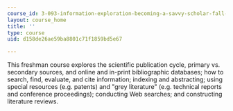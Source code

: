 ```yaml
---
course_id: 3-093-information-exploration-becoming-a-savvy-scholar-fall-2006
layout: course_home
title: ''
type: course
uid: d158de26ae59ba8801c71f1859bd5e67

---
```

This freshman course explores the scientific publication cycle, primary vs. secondary sources, and online and in-print bibliographic databases; how to search, find, evaluate, and cite information; indexing and abstracting; using special resources (e.g. patents) and "grey literature" (e.g. technical reports and conference proceedings); conducting Web searches; and constructing literature reviews.
